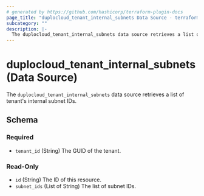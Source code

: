 ```yaml
---
# generated by https://github.com/hashicorp/terraform-plugin-docs
page_title: "duplocloud_tenant_internal_subnets Data Source - terraform-provider-duplocloud"
subcategory: ""
description: |-
  The duplocloud_tenant_internal_subnets data source retrieves a list of tenant's internal subnet IDs.
---
```


# duplocloud_tenant_internal_subnets (Data Source)

The `duplocloud_tenant_internal_subnets` data source retrieves a list of tenant's internal subnet IDs.



<!-- schema generated by tfplugindocs -->
## Schema

### Required

- `tenant_id` (String) The GUID of the tenant.

### Read-Only

- `id` (String) The ID of this resource.
- `subnet_ids` (List of String) The list of subnet IDs.


